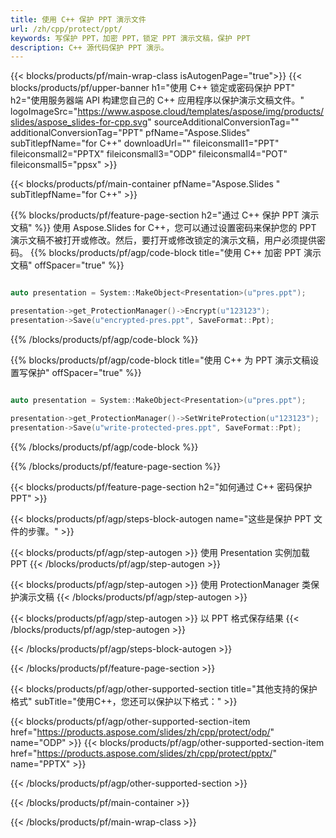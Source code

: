 ```yaml
---
title: 使用 C++ 保护 PPT 演示文件
url: /zh/cpp/protect/ppt/
keywords: 写保护 PPT，加密 PPT，锁定 PPT 演示文稿，保护 PPT
description: C++ 源代码保护 PPT 演示。
---
```


{{< blocks/products/pf/main-wrap-class isAutogenPage="true">}}
{{< blocks/products/pf/upper-banner h1="使用 C++ 锁定或密码保护 PPT" h2="使用服务器端 API 构建您自己的 C++ 应用程序以保护演示文稿文件。" logoImageSrc="https://www.aspose.cloud/templates/aspose/img/products/slides/aspose_slides-for-cpp.svg" sourceAdditionalConversionTag="" additionalConversionTag="PPT" pfName="Aspose.Slides" subTitlepfName="for C++" downloadUrl="" fileiconsmall1="PPT" fileiconsmall2="PPTX" fileiconsmall3="ODP" fileiconsmall4="POT" fileiconsmall5="ppsx" >}}

{{< blocks/products/pf/main-container pfName="Aspose.Slides " subTitlepfName="for C++" >}}

{{% blocks/products/pf/feature-page-section  h2="通过 C++ 保护 PPT 演示文稿" %}}
使用 Aspose.Slides for C++，您可以通过设置密码来保护您的 PPT 演示文稿不被打开或修改。然后，要打开或修改锁定的演示文稿，用户必须提供密码。
{{% blocks/products/pf/agp/code-block title="使用 C++ 加密 PPT 演示文稿" offSpacer="true" %}}

```cpp

auto presentation = System::MakeObject<Presentation>(u"pres.ppt");

presentation->get_ProtectionManager()->Encrypt(u"123123");
presentation->Save(u"encrypted-pres.ppt", SaveFormat::Ppt);
```

{{% /blocks/products/pf/agp/code-block %}}

{{% blocks/products/pf/agp/code-block title="使用 C++ 为 PPT 演示文稿设置写保护" offSpacer="true" %}}

```cpp

auto presentation = System::MakeObject<Presentation>(u"pres.ppt");

presentation->get_ProtectionManager()->SetWriteProtection(u"123123");
presentation->Save(u"write-protected-pres.ppt", SaveFormat::Ppt);
```

{{% /blocks/products/pf/agp/code-block %}}

{{% /blocks/products/pf/feature-page-section %}}

{{< blocks/products/pf/feature-page-section  h2="如何通过 C++ 密码保护 PPT" >}}

{{< blocks/products/pf/agp/steps-block-autogen name="这些是保护 PPT 文件的步骤。" >}}

{{< blocks/products/pf/agp/step-autogen >}}
使用 Presentation 实例加载 PPT
{{< /blocks/products/pf/agp/step-autogen >}}

{{< blocks/products/pf/agp/step-autogen >}}
使用 ProtectionManager 类保护演示文稿
{{< /blocks/products/pf/agp/step-autogen >}}

{{< blocks/products/pf/agp/step-autogen >}}
以 PPT 格式保存结果
{{< /blocks/products/pf/agp/step-autogen >}}

{{< /blocks/products/pf/agp/steps-block-autogen >}}

{{< /blocks/products/pf/feature-page-section >}}

{{< blocks/products/pf/agp/other-supported-section title="其他支持的保护格式" subTitle="使用C++，您还可以保护以下格式：" >}}

{{< blocks/products/pf/agp/other-supported-section-item href="https://products.aspose.com/slides/zh/cpp/protect/odp/" name="ODP" >}}
{{< blocks/products/pf/agp/other-supported-section-item href="https://products.aspose.com/slides/zh/cpp/protect/pptx/" name="PPTX" >}}


{{< /blocks/products/pf/agp/other-supported-section >}}

{{< /blocks/products/pf/main-container >}}
    
{{< /blocks/products/pf/main-wrap-class >}}